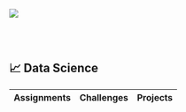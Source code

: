 ![](https://github.com/jeyla380/codecademy_projects/blob/main/images/codecademy_banner.png)

<br>
<br>

## 📈 Data Science


| Assignments | Challenges | Projects |
| --- | --- | --- |

